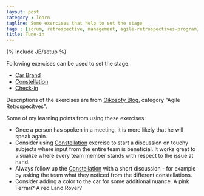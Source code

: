 ```yaml
---
layout: post
category : learn
tagline: Some exercises that help to set the stage
tags : [scrum, retrospective, management, agile-retrospectives-program]
title: Tune-in
---
```

{% include JB/setup %}

Following exercises can be used to set the stage:

 * [Car Brand]
 * [Constellation]
 * [Check-in]

Descriptions of the exercises are from [Oikosofy Blog], category "Agile Retrospecitves".

Some of my learning points from using these exercises: 

 * Once a person has spoken in a meeting, it is more likely that he will speak again.
 * Consider using [Constellation] exercise to start a discussion on touchy subjects where input from the entire team is beneficial. It works great to visualize where every team member stands with respect to the issue at hand.
 * Always follow up the [Constellation] with a short discussion - for example by asking the team what they noticed from the different constellations.
 * Consider adding a color to the car for some additional nuance. A pink Ferrari? A red Land Rover?

 [Check-in]: https://trello.com/c/fatDwhJD/4-check-in-question
 [Constellation]: http://lmsgoncalves.com/2013/01/23/constellation-a-good-exercise-to-set-the-stage-in-the-retrospective/
 [Car Brand]: http://blog.oikosofy.com/car-brand-agile-retrospective/
 [Oikosofy Blog]: http://blog.oikosofy.com/category/agile/agile-retrospectives/
 [Gonçalves, Linders]: http://www.infoq.com/minibooks/agile-retrospectives-value
 [contact me]: /pages/contact.html



